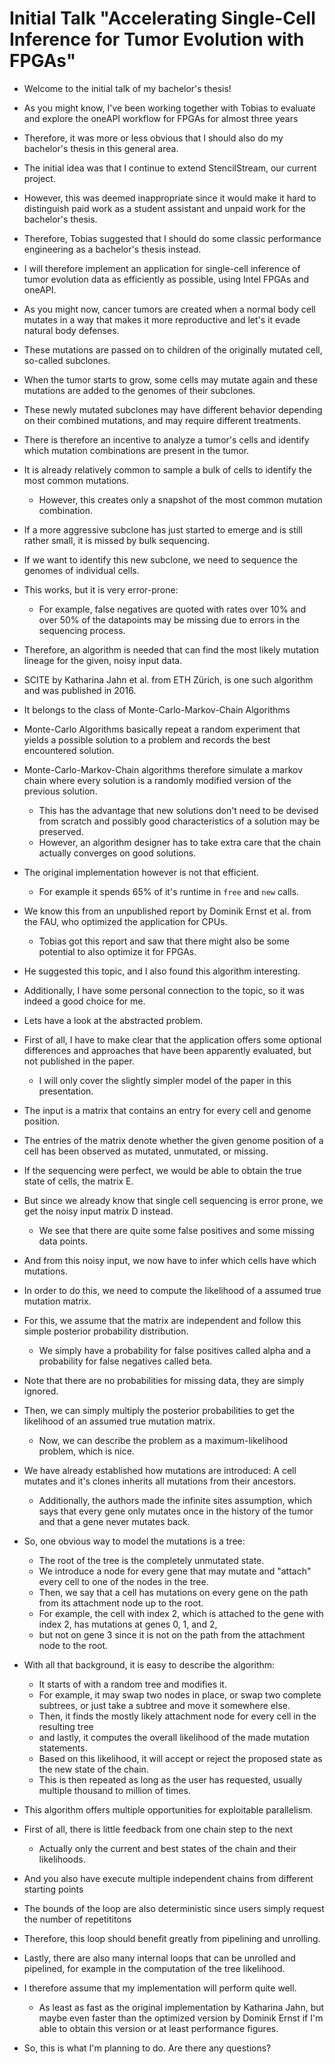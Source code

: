 # Initial Talk "Accelerating Single-Cell Inference for Tumor Evolution with FPGAs"

* Welcome to the initial talk of my bachelor's thesis!
* As you might know, I've been working together with Tobias to evaluate and explore the oneAPI workflow for FPGAs for almost three years
* Therefore, it was more or less obvious that I should also do my bachelor's thesis in this general area.
* The initial idea was that I continue to extend StencilStream, our current project.
* However, this was deemed inappropriate since it would make it hard to distinguish paid work as a student assistant and unpaid work for the bachelor's thesis.
* Therefore, Tobias suggested that I should do some classic performance engineering as a bachelor's thesis instead.
* I will therefore implement an application for single-cell inference of tumor evolution data as efficiently as possible, using Intel FPGAs and oneAPI.

* As you might now, cancer tumors are created when a normal body cell mutates in a way that makes it more reproductive and let's it evade natural body defenses.
* These mutations are passed on to children of the originally mutated cell, so-called subclones.
* When the tumor starts to grow, some cells may mutate again and these mutations are added to the genomes of their subclones.
* These newly mutated subclones may have different behavior depending on their combined mutations, and may require different treatments.
* There is therefore an incentive to analyze a tumor's cells and identify which mutation combinations are present in the tumor.
* It is already relatively common to sample a bulk of cells to identify the most common mutations.
  * However, this creates only a snapshot of the most common mutation combination.
* If a more aggressive subclone has just started to emerge and is still rather small, it is missed by bulk sequencing.
* If we want to identify this new subclone, we need to sequence the genomes of individual cells.
* This works, but it is very error-prone: 
  * For example, false negatives are quoted with rates over 10% and over 50% of the datapoints may be missing due to errors in the sequencing process.
* Therefore, an algorithm is needed that can find the most likely mutation lineage for the given, noisy input data.

* SCITE by Katharina Jahn et al. from ETH Zürich, is one such algorithm and was published in 2016.
* It belongs to the class of Monte-Carlo-Markov-Chain Algorithms
* Monte-Carlo Algorithms basically repeat a random experiment that yields a possible solution to a problem and records the best encountered solution.
* Monte-Carlo-Markov-Chain algorithms therefore simulate a markov chain where every solution is a randomly modified version of the previous solution.
  * This has the advantage that new solutions don't need to be devised from scratch and possibly good characteristics of a solution may be preserved.
  * However, an algorithm designer has to take extra care that the chain actually converges on good solutions.

* The original implementation however is not that efficient.
  * For example it spends 65% of it's runtime in `free` and `new` calls.
* We know this from an unpublished report by Dominik Ernst et al. from the FAU, who optimized the application for CPUs.
  * Tobias got this report and saw that there might also be some potential to also optimize it for FPGAs.
* He suggested this topic, and I also found this algorithm interesting.
* Additionally, I have some personal connection to the topic, so it was indeed a good choice for me.

* Lets have a look at the abstracted problem.
* First of all, I have to make clear that the application offers some optional differences and approaches that have been apparently evaluated, but not published in the paper.
  * I will only cover the slightly simpler model of the paper in this presentation.
* The input is a matrix that contains an entry for every cell and genome position.
* The entries of the matrix denote whether the given genome position of a cell has been observed as mutated, unmutated, or missing.
* If the sequencing were perfect, we would be able to obtain the true state of cells, the matrix E.
* But since we already know that single cell sequencing is error prone, we get the noisy input matrix D instead.
  * We see that there are quite some false positives and some missing data points.
* And from this noisy input, we now have to infer which cells have which mutations.

* In order to do this, we need to compute the likelihood of a assumed true mutation matrix.
* For this, we assume that the matrix are independent and follow this simple posterior probability distribution.
  * We simply have a probability for false positives called alpha and a probability for false negatives called beta.
* Note that there are no probabilities for missing data, they are simply ignored.
* Then, we can simply multiply the posterior probabilities to get the likelihood of an assumed true mutation matrix.
  * Now, we can describe the problem as a maximum-likelihood problem, which is nice.

* We have already established how mutations are introduced: A cell mutates and it's clones inherits all mutations from their ancestors.
  * Additionally, the authors made the infinite sites assumption, which says that every gene only mutates once in the history of the tumor and that a gene never mutates back.
* So, one obvious way to model the mutations is a tree:
  * The root of the tree is the completely unmutated state.
  * We introduce a node for every gene that may mutate and "attach" every cell to one of the nodes in the tree.
  * Then, we say that a cell has mutations on every gene on the path from its attachment node up to the root.
  * For example, the cell with index 2, which is attached to the gene with index 2, has mutations at genes 0, 1, and 2,
  * but not on gene 3 since it is not on the path from the attachment node to the root.

* With all that background, it is easy to describe the algorithm:
  * It starts of with a random tree and modifies it.
  * For example, it may swap two nodes in place, or swap two complete subtrees, or just take a subtree and move it somewhere else.
  * Then, it finds the mostly likely attachment node for every cell in the resulting tree
  * and lastly, it computes the overall likelihood of the made mutation statements.
  * Based on this likelihood, it will accept or reject the proposed state as the new state of the chain.
  * This is then repeated as long as the user has requested, usually multiple thousand to million of times.

* This algorithm offers multiple opportunities for exploitable parallelism.
* First of all, there is little feedback from one chain step to the next
  * Actually only the current and best states of the chain and their likelihoods.
* And you also have execute multiple independent chains from different starting points
* The bounds of the loop are also deterministic since users simply request the number of repetititons
* Therefore, this loop should benefit greatly from pipelining and unrolling.
* Lastly, there are also many internal loops that can be unrolled and pipelined, for example in the computation of the tree likelihood.
* I therefore assume that my implementation will perform quite well.
  * As least as fast as the original implementation by Katharina Jahn, but maybe even faster than the optimized version by Dominik Ernst if I'm able to obtain this version or at least performance figures.

* So, this is what I'm planning to do. Are there any questions?